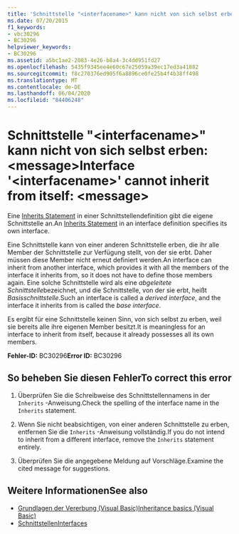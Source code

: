 ```yaml
---
title: 'Schnittstelle "<interfacename>" kann nicht von sich selbst erben: <message>'
ms.date: 07/20/2015
f1_keywords:
- vbc30296
- BC30296
helpviewer_keywords:
- BC30296
ms.assetid: a5bc1ae2-2083-4e26-b8a4-3c4dd951fd27
ms.openlocfilehash: 5435f9345ee4e60c67e25059a39ec17ed3a41882
ms.sourcegitcommit: f8c270376ed905f6a8896ce0fe25b4f4b38ff498
ms.translationtype: MT
ms.contentlocale: de-DE
ms.lasthandoff: 06/04/2020
ms.locfileid: "84406248"
---
```

# <a name="interface-interfacename-cannot-inherit-from-itself-message"></a><span data-ttu-id="fe144-102">Schnittstelle "\<interfacename>" kann nicht von sich selbst erben: \<message></span><span class="sxs-lookup"><span data-stu-id="fe144-102">Interface '\<interfacename>' cannot inherit from itself: \<message></span></span>
<span data-ttu-id="fe144-103">Eine [Inherits Statement](../language-reference/statements/inherits-statement.md) in einer Schnittstellendefinition gibt die eigene Schnittstelle an.</span><span class="sxs-lookup"><span data-stu-id="fe144-103">An [Inherits Statement](../language-reference/statements/inherits-statement.md) in an interface definition specifies its own interface.</span></span>  
  
 <span data-ttu-id="fe144-104">Eine Schnittstelle kann von einer anderen Schnittstelle erben, die ihr alle Member der Schnittstelle zur Verfügung stellt, von der sie erbt. Daher müssen diese Member nicht erneut definiert werden.</span><span class="sxs-lookup"><span data-stu-id="fe144-104">An interface can inherit from another interface, which provides it with all the members of the interface it inherits from, so it does not have to define those members again.</span></span> <span data-ttu-id="fe144-105">Eine solche Schnittstelle wird als eine *abgeleitete Schnittstelle*bezeichnet, und die Schnittstelle, von der sie erbt, heißt *Basisschnittstelle*.</span><span class="sxs-lookup"><span data-stu-id="fe144-105">Such an interface is called a *derived interface*, and the interface it inherits from is called the *base interface*.</span></span>  
  
 <span data-ttu-id="fe144-106">Es ergibt für eine Schnittstelle keinen Sinn, von sich selbst zu erben, weil sie bereits alle ihre eigenen Member besitzt.</span><span class="sxs-lookup"><span data-stu-id="fe144-106">It is meaningless for an interface to inherit from itself, because it already possesses all its own members.</span></span>  
  
 <span data-ttu-id="fe144-107">**Fehler-ID:** BC30296</span><span class="sxs-lookup"><span data-stu-id="fe144-107">**Error ID:** BC30296</span></span>  
  
## <a name="to-correct-this-error"></a><span data-ttu-id="fe144-108">So beheben Sie diesen Fehler</span><span class="sxs-lookup"><span data-stu-id="fe144-108">To correct this error</span></span>  
  
1. <span data-ttu-id="fe144-109">Überprüfen Sie die Schreibweise des Schnittstellennamens in der `Inherits` -Anweisung.</span><span class="sxs-lookup"><span data-stu-id="fe144-109">Check the spelling of the interface name in the `Inherits` statement.</span></span>  
  
2. <span data-ttu-id="fe144-110">Wenn Sie nicht beabsichtigen, von einer anderen Schnittstelle zu erben, entfernen Sie die `Inherits` -Anweisung vollständig.</span><span class="sxs-lookup"><span data-stu-id="fe144-110">If you do not intend to inherit from a different interface, remove the `Inherits` statement entirely.</span></span>  
  
3. <span data-ttu-id="fe144-111">Überprüfen Sie die angegebene Meldung auf Vorschläge.</span><span class="sxs-lookup"><span data-stu-id="fe144-111">Examine the cited message for suggestions.</span></span>  
  
## <a name="see-also"></a><span data-ttu-id="fe144-112">Weitere Informationen</span><span class="sxs-lookup"><span data-stu-id="fe144-112">See also</span></span>

- [<span data-ttu-id="fe144-113">Grundlagen der Vererbung (Visual Basic)</span><span class="sxs-lookup"><span data-stu-id="fe144-113">Inheritance basics (Visual Basic)</span></span>](../programming-guide/language-features/objects-and-classes/inheritance-basics.md)
- [<span data-ttu-id="fe144-114">Schnittstellen</span><span class="sxs-lookup"><span data-stu-id="fe144-114">Interfaces</span></span>](../programming-guide/language-features/interfaces/index.md)
